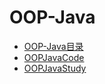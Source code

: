 # OOP-Java   

- [OOP-Java目录](./OOP-Java目录.md)  
- [OOPJavaCode](./OOPJavaCode)  
- [OOPJavaStudy](./OOPJavaStudy)  









